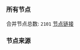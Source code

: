 ### 所有节点
合并节点总数: `2101`
[节点链接](https://raw.githubusercontent.com/rzhy1/11/master/sub/sub_merge_base64.txt)

### 节点来源